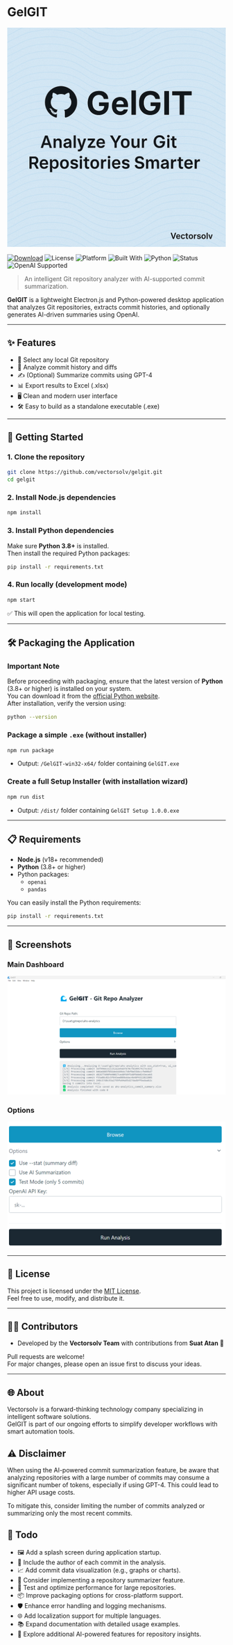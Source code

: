 # GelGIT

![GelGIT Logo](gelgit.png)

[![Download](https://img.shields.io/badge/Download-GelGIT-blue.svg)](https://github.com/suatatan/gelgit/releases/tag/v1.0.0)
![License](https://img.shields.io/badge/license-MIT-green.svg)
![Platform](https://img.shields.io/badge/platform-Windows-blue.svg)
![Built With](https://img.shields.io/badge/built%20with-Electron.js-brightgreen)
![Python](https://img.shields.io/badge/python-Required-important)
![Status](https://img.shields.io/badge/status-Development-yellow)
![OpenAI Supported](https://img.shields.io/badge/OpenAI-Supported-blueviolet)

> An intelligent Git repository analyzer with AI-supported commit summarization.

**GelGIT** is a lightweight Electron.js and Python-powered desktop application that analyzes Git repositories, extracts commit histories, and optionally generates AI-driven summaries using OpenAI.

---

## ✨ Features

- 📂 Select any local Git repository
- 🔎 Analyze commit history and diffs
- ✍️ (Optional) Summarize commits using GPT-4
- 📊 Export results to Excel (.xlsx)
- 🖥️ Clean and modern user interface
- 🛠️ Easy to build as a standalone executable (.exe)

---

## 🚀 Getting Started

### 1. Clone the repository

```bash
git clone https://github.com/vectorsolv/gelgit.git
cd gelgit
```

### 2. Install Node.js dependencies

```bash
npm install
```

### 3. Install Python dependencies

Make sure **Python 3.8+** is installed.  
Then install the required Python packages:

```bash
pip install -r requirements.txt
```

### 4. Run locally (development mode)

```bash
npm start
```

✅ This will open the application for local testing.

---

## 🛠 Packaging the Application

### Important Note

Before proceeding with packaging, ensure that the latest version of **Python** (3.8+ or higher) is installed on your system.  
You can download it from the [official Python website](https://www.python.org/downloads/).  
After installation, verify the version using:

```bash
python --version
```

### Package a simple `.exe` (without installer)

```bash
npm run package
```
- Output: `/GelGIT-win32-x64/` folder containing `GelGIT.exe`

### Create a full Setup Installer (with installation wizard)

```bash
npm run dist
```
- Output: `/dist/` folder containing `GelGIT Setup 1.0.0.exe`

---

## 📋 Requirements

- **Node.js** (v18+ recommended)
- **Python** (3.8+ or higher)
- Python packages:
  - `openai`
  - `pandas`

You can easily install the Python requirements:

```bash
pip install -r requirements.txt
```

---

## 📸 Screenshots

### Main Dashboard

![Main Dashboard](screenshots/main.png)

### Options

![Main Dashboard](screenshots/main2.png)

---

## 📜 License

This project is licensed under the [MIT License](LICENSE).  
Feel free to use, modify, and distribute it.

---

## 👨‍💻 Contributors

- Developed by the **Vectorsolv Team** with contributions from **Suat Atan** 💬

Pull requests are welcome!  
For major changes, please open an issue first to discuss your ideas.

---

## 🌐 About

Vectorsolv is a forward-thinking technology company specializing in intelligent software solutions.  
GelGIT is part of our ongoing efforts to simplify developer workflows with smart automation tools.

## ⚠️ Disclaimer

When using the AI-powered commit summarization feature, be aware that analyzing repositories with a large number of commits may consume a significant number of tokens, especially if using GPT-4. This could lead to higher API usage costs.  

To mitigate this, consider limiting the number of commits analyzed or summarizing only the most recent commits.

## 📝 Todo

- 🖼️ Add a splash screen during application startup.
- 👤 Include the author of each commit in the analysis.
- 📈 Add commit data visualization (e.g., graphs or charts).
- 📄 Consider implementing a repository summarizer feature.
- 🧪 Test and optimize performance for large repositories.
- 📦 Improve packaging options for cross-platform support.
- 🛡️ Enhance error handling and logging mechanisms.
- 🌐 Add localization support for multiple languages.
- 📚 Expand documentation with detailed usage examples.
- 🚀 Explore additional AI-powered features for repository insights.